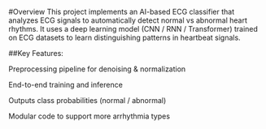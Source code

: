 #Overview
This project implements an AI-based ECG classifier that analyzes ECG signals to automatically detect normal vs abnormal heart rhythms.
It uses a deep learning model (CNN / RNN / Transformer) trained on ECG datasets to learn distinguishing patterns in heartbeat signals.

##Key Features:

Preprocessing pipeline for denoising & normalization

End-to-end training and inference

Outputs class probabilities (normal / abnormal)

Modular code to support more arrhythmia types
